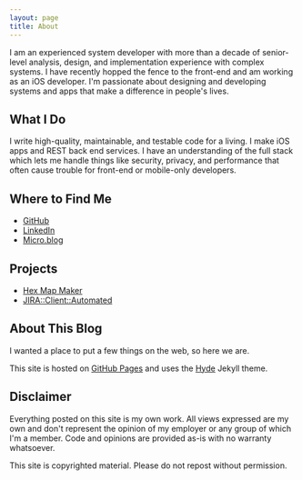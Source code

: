 ```yaml
---
layout: page
title: About
---
```


I am an experienced system developer with more than a decade of senior-level
analysis, design, and implementation experience with complex systems.
I have recently hopped the fence to the front-end and am working as an iOS developer.
I'm passionate about designing and developing systems and apps that make a
difference in people's lives.

## What I Do

I write high-quality, maintainable, and testable code for a living.
I make iOS apps and REST back end services. I have an understanding of
the full stack which lets me handle things like security, privacy, and performance
that often cause trouble for front-end or mobile-only developers.

## Where to Find Me

* [GitHub](https://www.github.com/frimicc)
* [LinkedIn](https://www.linkedin.com/in/frimicc)
* [Micro.blog](https://micro.blog/frimicc)


## Projects

* [Hex Map Maker](https://itunes.apple.com/us/app/hex-map-maker/id1357521031?mt=8)
* [JIRA::Client::Automated](https://metacpan.org/pod/JIRA%3A%3AClient%3A%3AAutomated)


## About This Blog
I wanted a place to put a few things on the web, so here we are.

This site is hosted on [GitHub Pages](http://pages.github.com) and uses the [Hyde](http://hyde.getpoole.com) Jekyll theme.

## Disclaimer

Everything posted on this site is my own work. All views expressed are my own and don't represent the opinion of
my employer or any group of which I'm a member. Code and opinions are provided as-is with no warranty whatsoever.

This site is copyrighted material. Please do not repost without permission.
